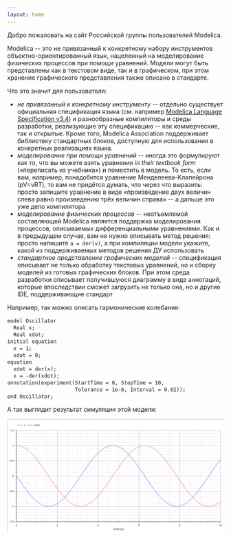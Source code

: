 ```yaml
---
layout: home
---
```


Добро пожаловать на сайт Российской группы пользователей Modelica.

Modelica -- это не привязанный к конкретному набору инструментов объектно-ориентированный язык, нацеленный на моделирование физических процессов при помощи уравнений. Модели могут быть представлены как в текстовом виде, так и в графическом, при этом хранение графического представления также описано в стандарте.

Что это значит для пользователя:
* _не привязанный к конкретному инструменту_ -- отдельно существует официальная спецификация языка (см. например [Modelica Language Specification v3.4](https://www.modelica.org/documents/ModelicaSpec34.pdf)) и разнообразные компиляторы и среды разработки, реализующие эту спецификацию -- как коммерческие, так и открытые. Кроме того, Modelica Association поддерживает библиотеку стандартных блоков, доступную для использования в конкретных реализациях языка.
* _моделирование при помощи уравнений_ -- иногда это формулируют как то, что вы можете взять уравнения _in their textbook form_ (&laquo;переписать из учебника&raquo;) и поместить в модель. То есть, если вам, например, понадобится уравнение Менделеева-Клапейрона (pV=&nu;RT), то вам не придётся думать, что через что выразить: просто запишите уравнение в виде &laquo;произведение двух величин слева равно произведению трёх величин справа&raquo; -- а дальше это уже дело компилятора
* _моделирование физических процессов_ -- неотъемлемой составляющей Modelica является поддержка моделирования процессов, описываемых дифференциальными уравнениями. Как и в предыдущем случае, вам не нужно описывать метод решения: просто напишите `a = der(v)`, а при компиляции модели укажите, какой из поддерживаемых методов решения ДУ использовать
* _стандартное представление графических моделей_ -- спецификация описывает не только обработку текстовых уравнений, но и сборку моделей из готовых графических блоков. При этом среда разработки описывает получившуюся диаграмму в виде аннотаций, которые впоследствии сможет загрузить не только она, но и другие IDE, поддерживающие стандарт

Например, так можно описать гармонические колебания:

```modelica
model Oscillator
  Real x;
  Real xdot;
initial equation
  x = 1;
  xdot = 0;
equation
  xdot = der(x);
  x = -der(xdot);
annotation(experiment(StartTime = 0, StopTime = 10,
                      Tolerance = 1e-6, Interval = 0.02));
end Oscillator;
```

А так выглядит результат симуляции этой модели:

![Результат симуляции](sine-cosine.png)
